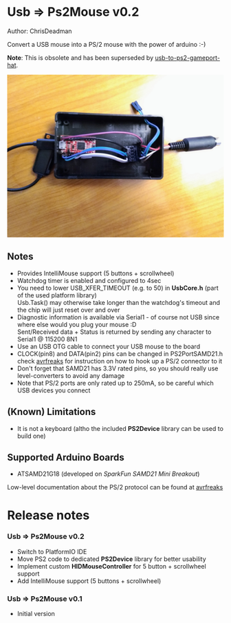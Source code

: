 ﻿
Usb => Ps2Mouse v0.2
=====================

Author: ChrisDeadman

Convert a USB mouse into a PS/2 mouse with the power of arduino :-)

**Note**: This is obsolete and has been superseded by [usb-to-ps2-gameport-hat](https://github.com/ChrisDeadman/usb-to-ps2-gameport-hat).

![Example Device](example_device.jpg)

## Notes
* Provides IntelliMouse support (5 buttons + scrollwheel)
* Watchdog timer is enabled and configured to 4sec
* You need to lower USB_XFER_TIMEOUT (e.g. to 50) in **UsbCore.h** (part of the used platform library)  
  Usb.Task() may otherwise take longer than the watchdog's timeout and the chip will just reset over and over
* Diagnostic information is available via Serial1 - of course not USB since where else would you plug your mouse :D  
  Sent/Received data + Status is returned by sending any character to Serial1 @ 115200 8N1
* Use an USB OTG cable to connect your USB mouse to the board
* CLOCK(pin8) and DATA(pin2) pins can be changed in PS2PortSAMD21.h  
  check [avrfreaks](https://www.avrfreaks.net/sites/default/files/PS2%20Keyboard.pdf) for instruction on how to hook up a PS/2 connector to it
* Don't forget that SAMD21 has 3.3V rated pins, so you should really use level-converters to avoid any damage
* Note that PS/2 ports are only rated up to 250mA, so be careful which USB devices you connect

## (Known) Limitations
* It is not a keyboard (altho the included **PS2Device** library can be used to build one)

## Supported Arduino Boards
* ATSAMD21G18 (developed on _SparkFun SAMD21 Mini Breakout_)

Low-level documentation about the PS/2 protocol can be found at [avrfreaks](https://www.avrfreaks.net/sites/default/files/PS2%20Keyboard.pdf)

Release notes
=======================

### Usb => Ps2Mouse v0.2
* Switch to PlatformIO IDE
* Move PS2 code to dedicated **PS2Device** library for better usability
* Implement custom **HIDMouseController** for 5 button + scrollwheel support
* Add IntelliMouse support (5 buttons + scrollwheel)

### Usb => Ps2Mouse v0.1
* Initial version
